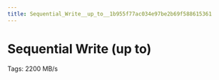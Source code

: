 ```yaml
---
title: Sequential_Write__up_to__1b955f77ac034e97be2b69f588615361
---
```


# Sequential Write (up to)

Tags: 2200 MB/s